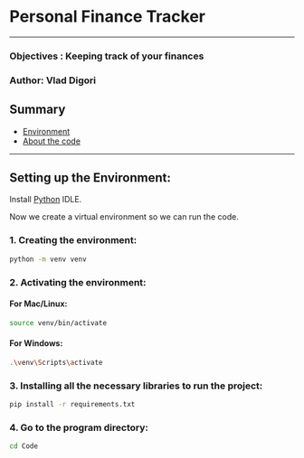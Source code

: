 # Personal Finance Tracker

---
### Objectives : Keeping track of your finances  
### Author: Vlad Digori
## Summary
 
 - [Environment](#setting-up-the-environment)
 - [About the code](#)
 
---
##  Setting up the Environment:
Install [Python](https://www.python.org/downloads/) IDLE.  

Now we create a virtual environment so we can run the code.  

### 1. Creating the environment:
```bash
python -m venv venv
```
### 2. Activating the environment:
#### For Mac/Linux:

```bash
source venv/bin/activate
```
#### For Windows:
```bash
.\venv\Scripts\activate
```
### 3. Installing all the necessary libraries to run the project:
```bash
pip install -r requirements.txt
```
### 4. Go to the program directory:
```bash
cd Code
```